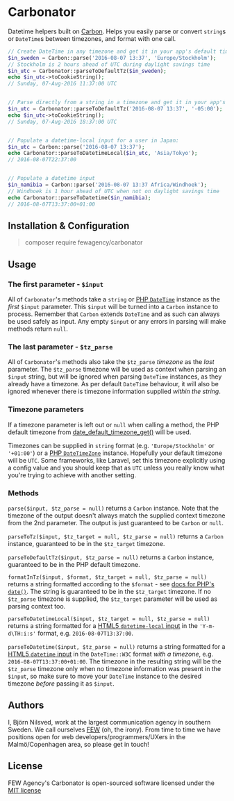 # Carbonator
Datetime helpers built on [Carbon](http://carbon.nesbot.com).
Helps you easily parse or convert `string`s or `DateTime`s between timezones, and format with one call.

```php
// Create DateTime in any timezone and get it in your app's default timezone:
$in_sweden = Carbon::parse('2016-08-07 13:37', 'Europe/Stockholm');
// Stockholm is 2 hours ahead of UTC during daylight savings time
$in_utc = Carbonator::parseToDefaultTz($in_sweden);
echo $in_utc->toCookieString();
// Sunday, 07-Aug-2016 11:37:00 UTC


// Parse directly from a string in a timezone and get it in your app's default timezone:
$in_utc = Carbonator::parseToDefaultTz('2016-08-07 13:37', '-05:00');
echo $in_utc->toCookieString();
// Sunday, 07-Aug-2016 18:37:00 UTC


// Populate a datetime-local input for a user in Japan:
$in_utc = Carbon::parse('2016-08-07 13:37');
echo Carbonator::parseToDatetimeLocal($in_utc, 'Asia/Tokyo');
// 2016-08-07T22:37:00


// Populate a datetime input
$in_namibia = Carbon::parse('2016-08-07 13:37 Africa/Windhoek');
// Windhoek is 1 hour ahead of UTC when not on daylight savings time
echo Carbonator::parseToDatetime($in_namibia);
// 2016-08-07T13:37:00+01:00
```

## Installation & Configuration
> composer require fewagency/carbonator

## Usage

### The first parameter - `$input`
All of `Carbonator`'s methods take a `string` or
[PHP `DateTime`](http://php.net/manual/en/class.datetime.php)
instance as the *first* `$input` parameter.
This `$input` will be turned into a `Carbon` instance to process.
Remember that `Carbon` extends `DateTime`
and as such can always be used safely as input.
Any empty `$input` or any errors in parsing will make methods return `null`.

### The last parameter - `$tz_parse`
All of `Carbonator`'s methods also take the `$tz_parse` *timezone* as the *last* parameter.
The `$tz_parse` timezone will be used as context when parsing an `$input` string,
but will be ignored when parsing `DateTime` instances, as they already have a timezone.
As per default `DateTime` behaviour, it will also be ignored whenever there is timezone
information supplied *within the string*.

### Timezone parameters
If a timezone parameter is left out or `null` when calling a method,
the PHP default timezone from
[date_default_timezone_get()](http://php.net/manual/en/function.date-default-timezone-get.php)
will be used.

Timezones can be supplied in `string` format (e.g. `'Europe/Stockholm'` or `'+01:00'`) or a
[PHP `DateTimeZone`](http://php.net/manual/en/class.datetimezone.php) instance.
Hopefully your default timezone will be `UTC`.
Some frameworks, like Laravel, set this timezone explicitly using a config value
and you should keep that as `UTC` unless you really know what you're trying to achieve with
another setting. 

### Methods
`parse($input, $tz_parse = null)` returns a `Carbon` instance.
Note that the timezone of the output doesn't always match the supplied context timezone
from the 2nd parameter. The output is just guaranteed to be `Carbon` or `null`.

`parseToTz($input, $tz_target = null, $tz_parse = null)`
returns a `Carbon` instance, guaranteed to be in the `$tz_target` timezone.

`parseToDefaultTz($input, $tz_parse = null)` returns a `Carbon` instance,
guaranteed to be in the PHP default timezone.

`formatInTz($input, $format, $tz_target = null, $tz_parse = null)` returns a string
formatted according to the `$format` - see [docs for PHP's `date()`](http://php.net/manual/en/function.date.php).
The string is guaranteed to be in the `$tz_target` timezone.
If no `$tz_parse` timezone is supplied, the `$tz_target` parameter will be used as
parsing context too.

`parseToDatetimeLocal($input, $tz_target = null, $tz_parse = null)`
returns a string formatted for a
[HTML5 `datetime-local` input](http://www.w3.org/TR/html-markup/input.datetime-local.html)
in the `'Y-m-d\TH:i:s'` format, e.g. `2016-08-07T13:37:00`.

`parseToDatetime($input, $tz_parse = null)` returns a string formatted for a
[HTML5 `datetime` input](http://www.w3.org/TR/html-markup/input.datetime.html)
in the `DateTime::W3C` format *with a timezone*, e.g. `2016-08-07T13:37:00+01:00`.
The timezone in the resulting string will be the `$tz_parse` timezone only when no
timezone information was present in the `$input`, so make sure to move your
`DateTime` instance to the desired timezone *before* passing it as `$input`.

## Authors
I, Björn Nilsved, work at the largest communication agency in southern Sweden.
We call ourselves [FEW](http://fewagency.se) (oh, the irony).
From time to time we have positions open for web developers/programmers/UXers in the Malmö/Copenhagen area,
so please get in touch!

## License
FEW Agency's Carbonator is open-sourced software licensed under the
[MIT license](http://opensource.org/licenses/MIT)
